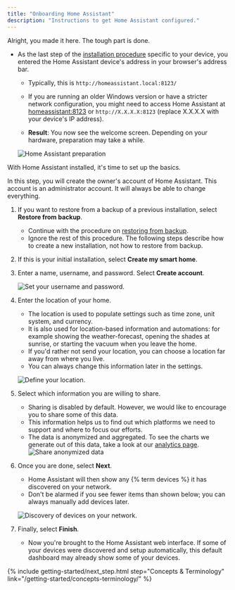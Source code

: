 ```yaml
---
title: "Onboarding Home Assistant"
description: "Instructions to get Home Assistant configured."
---
```


Alright, you made it here. The tough part is done.

- As the last step of the [installation procedure](/installation/) specific to your device, you entered the Home Assistant device's address in your browser's address bar.
    - Typically, this is `http://homeassistant.local:8123/`
    - If you are running an older Windows version or have a stricter network configuration, you might need to access Home Assistant at <a href="http://homeassistant:8123" target="_blank">homeassistant:8123</a> or `http://X.X.X.X:8123` (replace X.X.X.X with your device's IP address).

    - **Result**: You now see the welcome screen. Depending on your hardware, preparation may take a while.

    ![Home Assistant preparation](/images/getting-started/onboarding_preparing_01_.png)

With Home Assistant installed, it's time to set up the basics.

In this step, you will create the owner's account of Home Assistant. This account is an administrator account. It will always be able to change everything.
 
1. If you want to restore from a backup of a previous installation, select **Restore from backup**.
    - Continue with the procedure on [restoring from backup](/common-tasks/os/#restoring-a-backup).
    - Ignore the rest of this procedure. The following steps describe how to create a new installation, not how to restore from backup.
2. If this is your initial installation, select **Create my smart home**.
3. Enter a name, username, and password. Select **Create account**.

    ![Set your username and password.](/images/getting-started/username.png)

4. Enter the location of your home.
   - The location is used to populate settings such as time zone, unit system, and currency.
   - It is also used for location-based information and automations: for example showing the weather-forecast, opening the shades at sunrise, or starting the vacuum when you leave the home.
   - If you'd rather not send your location, you can choose a location far away from where you live.
   - You can always change this information later in the settings.

    ![Define your location.](/images/getting-started/onboarding_location.png)

5. Select which information you are willing to share.
    - Sharing is disabled by default. However, we would like to encourage you to share some of this data.
    - This information helps us to find out which platforms we need to support and where to focus our efforts.
    - The data is anonymized and aggregated. To see the charts we generate out of this data, take a look at our [analytics page](https://analytics.home-assistant.io/).
   ![Share anonymized data](/images/getting-started/onboarding_share_anonymized_info.png)

6. Once you are done, select **Next**.
    - Home Assistant will then show any {% term devices %} it has discovered on your network.
    - Don't be alarmed if you see fewer items than shown below; you can always manually add devices later.

    ![Discovery of devices on your network.](/images/getting-started/onboarding_devices.png)

7. Finally, select **Finish**.
   - Now you're brought to the Home Assistant web interface. If some of your devices were discovered and setup automatically, this default dashboard may already show some of your devices.

{% include getting-started/next_step.html step="Concepts & Terminology" link="/getting-started/concepts-terminology/" %}
